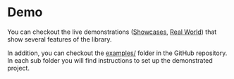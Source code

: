 # Demo

You can checkout the live demonstrations ([Showcases](https://react-redux-composable-list-showcases.wieruch.com/), [Real World](https://react-redux-composable-list-realworld.wieruch.com/)) that show several features of the library.

In addition, you can checkout the [examples/](https://github.com/SmallImprovements/react-redux-composable-list/tree/master/examples) folder in the GitHub repository. In each sub folder you will find instructions to set up the demonstrated project.
